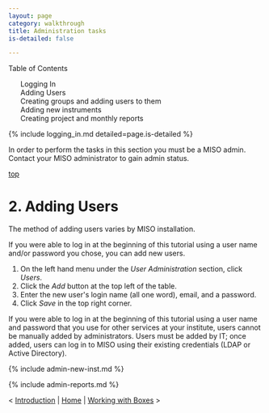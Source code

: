 ```yaml
---
layout: page
category: walkthrough
title: Administration tasks
is-detailed: false

---
```


<div id="toc">
Table of Contents
<ol>
    <li><a href="#logging_in">Logging In</a></li>
    <li><a href="#users">Adding Users</a></li>
    <li><a href="#admin-groups">Creating groups and adding users to them</a></li>
    <li><a href="#admin-new-inst">Adding new instruments</a></li>
    <li><a href="#admin-reports">Creating project and monthly reports</a></li>
</ol>
</div>

{% include logging_in.md detailed=page.is-detailed %}

In order to perform the tasks in this section you must be a MISO admin.
Contact your MISO administrator to gain admin status.

<a name="users" href="#" id="toplink">top</a>

# 2. Adding Users

The method of adding users varies by MISO installation.

If you were able to log in at the beginning of this tutorial using a user name and/or password
you chose, you can add new users.

1. On the left hand menu under the _User Administration_ section, click _Users_.
1. Click the _Add_ button at the top left of the table.
1. Enter the new user's login name (all one word), email, and a password.
1. Click _Save_ in the top right corner.

If you were able to log in at the beginning of this tutorial using a user name and password
that you use for other services at your institute, users cannot be manually added by administrators.
Users must be added by IT; once added, users can log in to MISO using their existing credentials
(LDAP or Active Directory).

{% include admin-new-inst.md %}

{% include admin-reports.md %}


< <a href="tutorial-plain-introduction">Introduction</a> | <a href="pindex-plain">Home</a> | <a href="tutorial-plain-boxes">Working with Boxes</a> >
